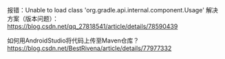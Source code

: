 报错：Unable to load class 'org.gradle.api.internal.component.Usage'
解决方案（版本问题）：https://blog.csdn.net/qq_27818541/article/details/78590439

如何用AndroidStudio将代码上传至Maven仓库？
https://blog.csdn.net/BestRivena/article/details/77977332